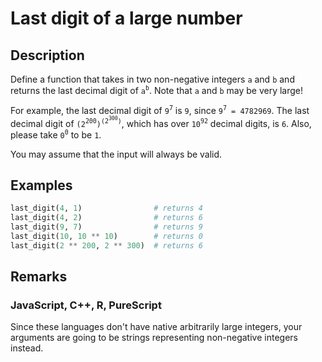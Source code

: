 # Last digit of a large number

## Description

Define a function that takes in two non-negative integers `a` and `b` and returns the last decimal digit of `a`<sup>`b`</sup>. Note that `a` and `b` may be very large!

For example, the last decimal digit of `9`<sup>`7`</sup> is `9`, since `9`<sup>`7`</sup>` = 4782969`. The last decimal digit of `(2`<sup>`200`</sup>`)`<sup>`(2`<sup>`300`</sup>`)`</sup>, which has over `10`<sup>`92`</sup> decimal digits, is `6`. Also, please take `0`<sup>`0`</sup> to be `1`.

You may assume that the input will always be valid.

## Examples

```python
last_digit(4, 1)                # returns 4
last_digit(4, 2)                # returns 6
last_digit(9, 7)                # returns 9
last_digit(10, 10 ** 10)        # returns 0
last_digit(2 ** 200, 2 ** 300)  # returns 6
```

## Remarks

### JavaScript, C++, R, PureScript

Since these languages don't have native arbitrarily large integers, your arguments are going to be strings representing non-negative integers instead.
